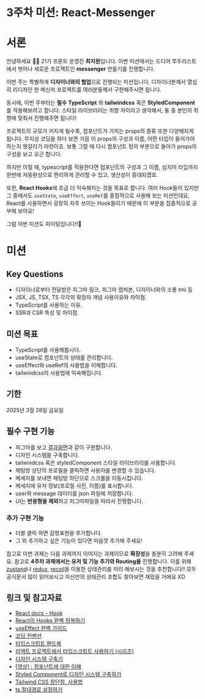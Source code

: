 # 3주차 미션: React-Messenger

# 서론

안녕하세요 🙌🏻 21기 프론트 운영진 **최지원**입니다. 이번 미션에서는 드디어 투두리스트에서 벗어나 새로운 프로젝트인 **messenger** 만들기를 진행합니다.

이번 주는 특별하게 **디자이너와의 협업**으로 진행되는 미션입니다. 디자이너분께서 열심히 리디자인 한 메신저 프로젝트를 여러분들께서 구현해주시면 됩니다.

동시에, 이번 주부터는 **필수** **TypeScript** 와 **tailwindcss** 혹은 **StyledComponent**를 적용해보려고 합니다. 스타일 라이브러리는 취향 차이라고 생각해서, 둘 중 본인의 취향에 맞춰서 진행해주면 됩니다!

프로젝트의 규모가 커지게 될수록, 컴포넌트가 가지는 props의 종류 또한 다양해지게 됩니다. 무지성 코딩을 하다 보면 가끔 이 props의 구성과 이름, 어떤 타입이 들어가야 하는지 헷갈리기 마련이죠. 보통 그럴 때 다시 컴포넌트 정의 부분으로 돌아가 props의 구성을 보고 오곤 합니다.

하지만 이럴 때, typescript를 적용한다면 컴포넌트의 구성과 그 이름, 심지어 타입까지 한번에 자동완성으로 편리하게 관리할 수 있고, 생산성이 증대되겠죠.

또한, **React Hooks**에 조금 더 익숙해지는 것을 목표로 합니다. 여러 Hook들이 있지만 그 중에서도 `useState`, `useEffect`, `useRef`를 중점적으로 사용해 보는 미션인데요, React를 사용하면서 굉장히 자주 쓰이는 Hook들이기 때문에 이 부분을 집중적으로 공부해 보아요!

그럼 이번 미션도 파이팅입니다!!🎉

# 미션

## Key Questions

- 디자이너로부터 전달받은 피그마 링크, 피그마 캡처본, 디자이너와의 소통 tmi 등
- JSX, JS, TSX, TS 각각의 확장자 개념 사용이유와 차이점.
- TypeScript를 사용하는 이유.
- SSR과 CSR 특성 및 차이점.

## 미션 목표

- TypeScript를 사용해봅시다.
- useState로 컴포넌트의 상태를 관리합니다.
- useEffect와 useRef의 사용법을 이해합니다.
- tailwindcss의 사용법에 익숙해집니다.

## 기한

2025년 3월 28일 금요일

## 필수 구현 기능

- 피그마를 보고 [결과화면](https://react-messenger-20th-jw.vercel.app/)과 같이 구현합니다.
- 디자인 시스템을 구축합니다.
- tailwindcss 혹은 styledComponent 스타일 라이브러리를 사용합니다.
- 채팅방 상단의 프로필을 클릭하면 사용자를 변경할 수 있습니다.
- 메세지를 보내면 채팅방 하단으로 스크롤을 이동시킵니다.
- 메세지에 유저 정보(프로필 사진, 이름)를 표시합니다.
- user와 message 데이터를 json 파일에 저장합니다.
- UI는 **반응형을 제외**하고 피그마파일을 따라서 진행합니다.

### 추가 구현 기능

- 더블 클릭 하면 감정표현을 추가합니다.
- 그 외 추가하고 싶은 기능이 있다면 마음껏 추가해 주세요!

참고로 이번 과제는 다음 과제까지 이어지는 과제이므로 **확장성**을 충분히 고려해 주세요. 참고로 **4주차 과제에서는 유저 및 기능 추가와 Routing을** 진행합니다. 이를 위해 [zustand](https://zustand.docs.pmnd.rs/getting-started/introduction)나 [redux](https://ko.redux.js.org/introduction/getting-started/), [recoil](https://recoiljs.org/ko/)을 이용한 상태관리를 미리 해보시는 것을 추천합니다!! 모두 공식문서 많이 읽어보시고 자신만의 상태관리 조합도 찾아보면 재밌을 거에요 XD

## 링크 및 참고자료

- [React docs - Hook](https://ko.reactjs.org/docs/hooks-intro.html)
- [React의 Hooks 완벽 정복하기](https://velog.io/@velopert/react-hooks#1-usestate)
- [useEffect 완벽 가이드](https://overreacted.io/ko/a-complete-guide-to-useeffect/)
- [코딩 컨벤션](https://ui.toast.com/fe-guide/ko_CODING-CONVENTION)
- [타입스크립트 핸드북](https://joshua1988.github.io/ts/intro.html)
- [리액트 프로젝트에서 타입스크립트 사용하기 (시리즈)](https://velog.io/@velopert/series/react-with-typescript)
- [디자인 시스템 구축기](https://yozm.wishket.com/magazine/detail/1830/)
- [[영상] : 컴포넌트에 대한 이해](https://www.youtube.com/watch?v=21eiJc90ggo)
- [Styled Component로 디자인 시스템 구축하기](https://zaat.dev/blog/building-a-design-system-in-react-with-styled-components/)
- [Tailwind CSS 장단점, 사용법](https://wonny.space/writing/dev/hello-tailwind-css)
- [ts 절대경로 설정하기](https://tesseractjh.tistory.com/232)
